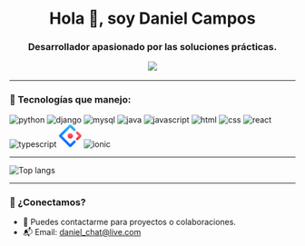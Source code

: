 <h1 align="center">Hola 👋, soy Daniel Campos</h1>
<h3 align="center">Desarrollador apasionado por las soluciones prácticas.</h3>

<p align="center">
  <img src="https://readme-typing-svg.herokuapp.com?center=true&vCenter=true&lines=Pythonista🐍+con+toque+de+Django🕊️;Fan+de+Java☕;Frontend+con+HTML+%26+CSS🎨+y+JS⚡;Siempre+aprendiendo+cosas+nuevas+🧑‍💻" />
</p>

---

### 🚀 Tecnologías que manejo:

<p align="left">
  <img src="https://cdn.jsdelivr.net/gh/devicons/devicon/icons/python/python-original.svg" width="40" alt="python" />
  <img src="https://cdn.jsdelivr.net/gh/devicons/devicon/icons/django/django-plain.svg" width="40" alt="django" />
  <img src="https://cdn.jsdelivr.net/gh/devicons/devicon/icons/mysql/mysql-original.svg" width="40" alt="mysql" />
  <img src="https://cdn.jsdelivr.net/gh/devicons/devicon/icons/java/java-original.svg" width="40" alt="java" />
  <img src="https://cdn.jsdelivr.net/gh/devicons/devicon/icons/javascript/javascript-original.svg" width="40" alt="javascript" />
  <img src="https://cdn.jsdelivr.net/gh/devicons/devicon/icons/html5/html5-original.svg" width="40" alt="html" />
  <img src="https://cdn.jsdelivr.net/gh/devicons/devicon/icons/css3/css3-original.svg" width="40" alt="css" />
  <img src="https://cdn.jsdelivr.net/gh/devicons/devicon/icons/react/react-original.svg" width="40" alt="react" />
  <img src="https://cdn.jsdelivr.net/gh/devicons/devicon/icons/typescript/typescript-original.svg" width="40" alt="typescript" />
  <img src="https://raw.githubusercontent.com/devicons/devicon/master/icons/antdesign/antdesign-original.svg" width="40" alt="ant-design" />
  <img src="https://cdn.jsdelivr.net/gh/devicons/devicon/icons/ionic/ionic-original.svg" width="40" alt="ionic" />

</p>

---
<!-- 
### 📈 GitHub Stats

<p align="left">
  <img src="https://github-readme-stats.vercel.app/api?username=DanielCamposDev&show_icons=true&theme=radical" alt="GitHub stats" />
</p>
-->
<p align="left">
  <img src="https://github-readme-stats.vercel.app/api/top-langs/?username=DanielCamposDev&layout=compact&theme=radical" alt="Top langs" />
</p>

---

### 🤝 ¿Conectamos?

- 💼 Puedes contactarme para proyectos o colaboraciones.
- 📬 Email: [daniel_chat@live.com](mailto:daniel_chat@live.com)
